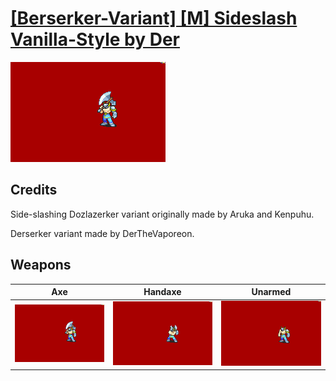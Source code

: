 # [\[Berserker-Variant\] \[M\] Sideslash Vanilla-Style by Der](./)

<img src="./3.%20Axe/Axe_000.png" alt="[Berserker-Variant] [M] Sideslash Vanilla-Style by Der standing" />

## Credits

Side-slashing Dozlazerker variant originally made by Aruka and Kenpuhu.

Derserker variant made by DerTheVaporeon.

## Weapons


|Axe |Handaxe |Unarmed |
|  :---: | :---: | :---: |
| <img alt="Axe animation" src="./3.%20Axe/Axe.gif" /> | <img alt="Handaxe animation" src="./4.%20Handaxe/Handaxe.gif" /> | <img alt="Unarmed animation" src="./8.%20Unarmed/Unarmed.gif" /> |
